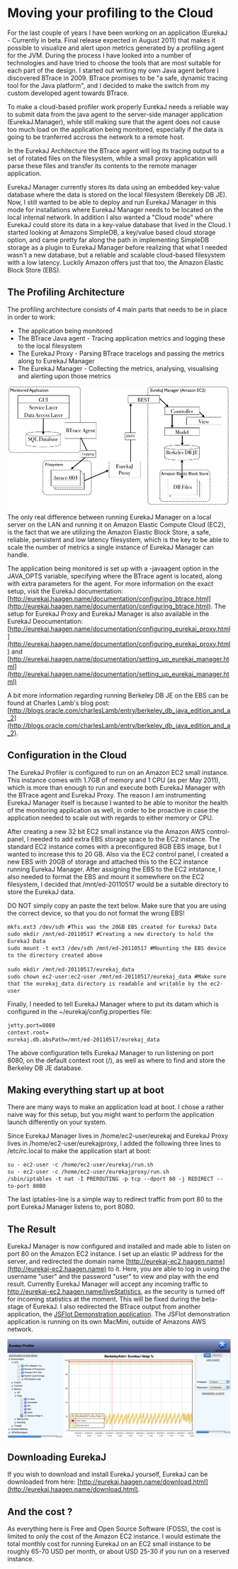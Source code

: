 Moving your profiling to the Cloud
==================================

For the last couple of years I have been working on an application (EurekaJ - Currently in beta. Final release expected
in August 2011) that makes it possible to visualize and alert upon metrics generated by a profiling agent for the JVM.
During the process I have looked into a number of technologies and have tried to choose the tools that are most suitable
for each part of the design. I started out writing my own Java agent before I discovered BTrace in 2009. BTrace promises
to be "a safe, dynamic tracing tool for the Java platform", and I decided to make the switch from my custom developed agent
towards BTrace.

To make a cloud-based profiler work properly EurekaJ needs a reliable way to submit data from the java agent to the
server-side manager application (EurekaJ.Manager), while still making sure that the agent does not cause too much load
on the application being monitored, especially if the data is going to be tranferred accross the network to a remote host.

In the EurekaJ Architecture the BTrace agent will log its tracing output to a set of rotated files on the filesystem,
while a small proxy application will parse these files and transfer its contents to the remote manager application.

EurekaJ Manager currently stores its data using an embedded key-value database where the data is stored on the local
filesystem (Berekely DB JE). Now, I still wanted to be able to deploy and run EurekaJ Manager in this mode for installations
where EurekaJ Manager needs to be located on the local internal network. In addition I also wanted a "Cloud mode" where
EurekaJ could store its data in a key-value database that lived in the Cloud. I started looking at Amazons SimpleDB,
a key/value based cloud storage option, and came pretty far along the path in implementing SimpleDB storage as a plugin
to EurekaJ Manager before realizing that what I needed wasn't a new database, but a reliable and scalable cloud-based
filesystem with a low latency. Luckily Amazon offers just that too, the Amazon Elastic Block Store (EBS).

The Profiling Architecture
--------------------------

The profiling architecture consists of 4 main parts that needs to be in place in order to work:

- The application being monitored
- The BTrace Java agent - Tracing application metrics and logging these to the local filesystem
- The EurekaJ Proxy - Parsing BTrace tracelogs and passing the metrics along to EurekaJ Manager
- The EurekaJ Manager - Collecting the metrics, analysing, visualising and alerting upon those metrics

![EurekaJ Cloud Architecture](images/blog_cloud_eurekaj_architecture.png)

The only real difference between running EurekaJ Manager on a local server on the LAN and running it on Amazon Elastic
Compute Cloud (EC2), is the fact that we are utilizing the Amazon Elastic Block Store, a safe, reliable, persistent and
low latency filesystem, which is the key to be able to scale the number of metrics a single instance of EurekaJ Manager
can handle.

The application being monitored is set up with a -javaagent option in the JAVA_OPTS variable, specifying where the BTrace
agent is located, along with extra parameters for the agent. For more information on the exact setup, visit the EurekaJ
documentation: [http://eurekaj.haagen.name/documentation/configuring_btrace.html](http://eurekaj.haagen.name/documentation/configuring_btrace.html).
The setup for EurekaJ Proxy and EurekaJ Manager is also available in the EurekaJ Deocumentation:
[http://eurekaj.haagen.name/documentation/configuring_eurekaj_proxy.html](http://eurekaj.haagen.name/documentation/configuring_eurekaj_proxy.html)
 and [http://eurekaj.haagen.name/documentation/setting_up_eurekaj_manager.html](http://eurekaj.haagen.name/documentation/setting_up_eurekaj_manager.html)

A bit more information regarding running Berkeley DB JE on the EBS can be found at Charles Lamb's blog post:
[http://blogs.oracle.com/charlesLamb/entry/berkeley_db_java_edition_and_a_2](http://blogs.oracle.com/charlesLamb/entry/berkeley_db_java_edition_and_a_2).

Configuration in the Cloud
--------------------------

The EurekaJ Profiler is configured to run on an Amazon EC2 small instance. This instance comes with 1.7GB of memory and
1 CPU (as per May 2011), which is more than enough to run and execute both EurekaJ Manager with the BTrace agent and
EurekaJ Proxy. The reason I am instrumenting EurekaJ Manager itself is because I wanted to be able to monitor the health
 of the monitoring application as well, in order to be proactive in case the application needed to scale out with regards
 to either memory or CPU.

After creating a new 32 bit EC2 small instance via the Amazon AWS control-panel, I needed to add extra EBS storage space
to the EC2 instance. The standard EC2 instance comes with a preconfigured 8GB EBS image, but I wanted to increase this to
20 GB. Also via the EC2 control panel, I created a new EBS with 20GB of storage and attached this to the EC2 instance
running EurekaJ Manager. After assigning the EBS to the EC2 intstance, I also needed to format the EBS and mount it somewhere
on the EC2 filesystem, I decided that /mnt/ed-20110517 would be a suitable directory to store the EurekaJ data.

DO NOT simply copy an paste the text below. Make sure that you are using the correct device, so that you do not format the wrong EBS!


    mkfs.ext3 /dev/sdh #This was the 20GB EBS created for EurekaJ Data
    sudo mkdir /mnt/ed-20110517 #Creating a new directory to hold the EurekaJ Data
    sudo mount -t ext3 /dev/sdh /mnt/ed-20110517 #Mounting the EBS device to the directory created above

    sudo mkdir /mnt/ed-20110517/eurekaj_data
    sudo chown ec2-user:ec2-user /mnt/ed-20110517/eurekaj_data #Make sure that the eurekaj_data directory is readable and writable by the ec2-user

Finally, I needed to tell EurekaJ Manager where to put its datam which is configured in the ~/eurekaj/config.properties file:

    jetty.port=8080
    context.root=
    eurekaj.db.absPath=/mnt/ed-20110517/eurekaj_data

The above configuration tells EurekaJ Manager to run listening on port 8080, on the default context root (/), as well
as where to find and store the Berkeley DB JE database.

Making everything start up at boot
----------------------------------

There are many ways to make an application load at boot. I chose a rather naive way for this setup, but you might want
to perform the application launch differently on your system.

Since EurekaJ Manager lives in /home/ec2-user/eurekaj and EurekaJ Proxy lives in /home/ec2-user/eurekajproxy, I added
the following three lines to /etc/rc.local to make the application start at boot:

    su - ec2-user -c /home/ec2-user/eurekaj/run.sh
    su - ec2-user -c /home/ec2-user/eurekajproxy/run.sh
    /sbin/iptables -t nat -I PREROUTING -p tcp --dport 80 -j REDIRECT --to-port 8080

The last iptables-line is a simple way to redirect traffic from port 80 to the port EurekaJ Manager listens to, port 8080.

The Result
----------

EurekaJ Manager is now configured and installed and made able to listen on port 80 on the Amazon EC2 instance. I set
up an elastic IP address for the server, and redirected the domain name
[http://eurekaj-ec2.haagen.name](http://eurekaj-ec2.haagen.name) to it. Here, you are able to log in using the
username "user" and the password "user" to view and play with the end result. Currently EurekaJ Manager will accept
any incoming traffic to http://eurekaj-ec2.haagen.name/liveStatistics, as the security is turned off for incoming
statistics at the moment. This will be fixed during the beta-stage of EurekaJ. I also redirected the BTrace output
from another application, the [JSFlot Demonstration application](http://jsflotdemo.haagen.name).
The JSFlot demonstration application is running on its own MacMini, outside of Amazons AWS network.

![EurekaJ Memory Chart](images/eurekaj_memory_chart.png)

Downloading EurekaJ
-------------------

If you wish to download and install EurekaJ yourself, EurekaJ can be downloaded from here:
[http://eurekaj.haagen.name/download.html](http://eurekaj.haagen.name/download.html).

And the cost ?
--------------

As everything here is Free and Open Source Software (FOSS), the cost is limited to only the cost of the Amazon EC2 instance.
I would estimate the total monthly cost for running EurekaJ on an EC2 small instance to be roughly 65-70 USD per month,
or about USD 25-30 if you run on a reserved instance.
